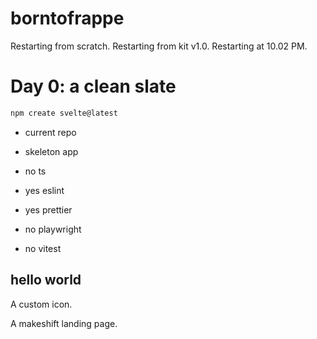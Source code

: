 # borntofrappe

Restarting from scratch. Restarting from kit v1.0. Restarting at 10.02 PM.

# Day 0: a clean slate

```bash
npm create svelte@latest
```

- current repo

- skeleton app

- no ts

- yes eslint

- yes prettier

- no playwright

- no vitest

## hello world

A custom icon.

A makeshift landing page.
